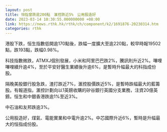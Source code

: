 ```yaml
---
layout: post
title: 恒指曾跌逾200點　滙控跌近5%　公用股造好
date: 2023-03-14 10:30:55.000000000 +08:00
link: https://news.rthk.hk/rthk/ch/component/k2/1691876-20230314.htm
categories: rthk
---
```


港股下跌，恒生指數低開逾170點後，跌幅一度擴大至逾220點，較早時報19502點，跌193點，跌幅0.98%。

科技指數微跌，ATMXJ個別發展，小米和阿里巴巴跌2%，騰訊則升近2%。嗶哩嗶哩續升逾4%，至於平安好醫生業績後升逾6%，是暫時升幅最大的科指成份股。

隔晚美股銀行股急跌，渣打跌近7%，滙控股價跌近5%，是暫時跌幅最大的藍籌股。有報道指，滙控計劃向以1英鎊收購的矽谷銀行英國分支業務，注資20億英鎊。恒生和中銀香港跌逾1%至近3%。

中石油和友邦跌逾3%。

公用股造好，煤氣、電能實業和中電升逾2%。中芯國際升近6%，暫時是升幅最大的恒指成份股。
